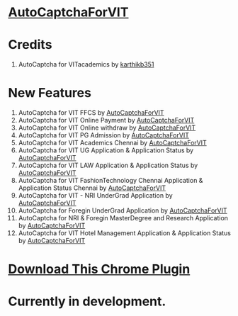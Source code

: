 # [AutoCaptchaForVIT](http://www.autocaptchaforvit.com)

# Credits
1. AutoCaptcha for VITacademics by [karthikb351](https://github.com/karthikb351/AutoCaptcha-for-VITacademics/)

# New Features
1. AutoCaptcha for VIT FFCS by [AutoCaptchaForVIT](http://www.AutoCaptchaForVIT.com)
2. AutoCaptcha for VIT Online Payment by [AutoCaptchaForVIT](http://www.AutoCaptchaForVIT.com)
3. AutoCaptcha for VIT Online withdraw by [AutoCaptchaForVIT](http://www.AutoCaptchaForVIT.com)
4. AutoCaptcha for VIT PG Admission by [AutoCaptchaForVIT](http://www.AutoCaptchaForVIT.com)
5. AutoCaptcha for VIT Academics Chennai by [AutoCaptchaForVIT](http://www.AutoCaptchaForVIT.com)
6. AutoCaptcha for VIT UG Application & Application Status by [AutoCaptchaForVIT](http://www.AutoCaptchaForVIT.com)
7. AutoCaptcha for VIT LAW Application & Application Status by [AutoCaptchaForVIT](http://www.AutoCaptchaForVIT.com)
8. AutoCaptcha for VIT FashionTechnology Chennai Application & Application Status Chennai by [AutoCaptchaForVIT](http://www.AutoCaptchaForVIT.com)
9. AutoCaptcha for VIT - NRI UnderGrad Application by [AutoCaptchaForVIT](http://www.AutoCaptchaForVIT.com)
10. AutoCaptcha for Foregin UnderGrad Application by [AutoCaptchaForVIT](http://www.AutoCaptchaForVIT.com)
11. AutoCaptcha for NRI & Foregin MasterDegree and Research Application by [AutoCaptchaForVIT](http://www.AutoCaptchaForVIT.com)
12. AutoCaptcha for VIT Hotel Management Application & Application Status by [AutoCaptchaForVIT](http://www.AutoCaptchaForVIT.com)

# [Download This Chrome Plugin](http://www.autocaptchaforvit.com)
# Currently in development.
